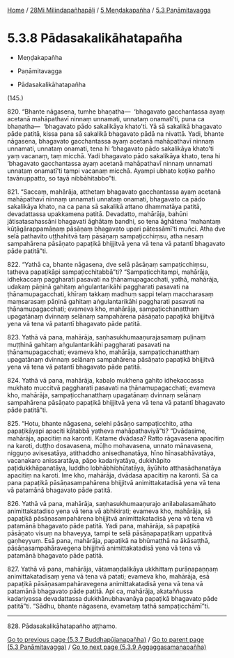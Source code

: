 
[Home](/) / [28Mi Milindapañhapāḷi](../...md) / [5 Meṇḍakapañha](...md) / [5.3 Paṇāmitavagga](../28Mi/5/5.3.md)

# 5.3.8 Pādasakalikāhatapañha

* Meṇḍakapañha

* Paṇāmitavagga

* Pādasakalikāhatapañha

(145.)

820\. “Bhante nāgasena, tumhe bhaṇatha—  ‘bhagavato gacchantassa ayaṃ acetanā mahāpathavī ninnaṃ unnamati, unnataṃ onamatī’ti, puna ca bhaṇatha—  ‘bhagavato pādo sakalikāya khato’ti. Yā sā sakalikā bhagavato pāde patitā, kissa pana sā sakalikā bhagavato pādā na nivattā. Yadi, bhante nāgasena, bhagavato gacchantassa ayaṃ acetanā mahāpathavī ninnaṃ unnamati, unnataṃ onamati, tena hi ‘bhagavato pādo sakalikāya khato’ti yaṃ vacanaṃ, taṃ micchā. Yadi bhagavato pādo sakalikāya khato, tena hi ‘bhagavato gacchantassa ayaṃ acetanā mahāpathavī ninnaṃ unnamati unnataṃ onamatī’ti tampi vacanaṃ micchā. Ayampi ubhato koṭiko pañho tavānuppatto, so tayā nibbāhitabbo”ti.

821\. “Saccaṃ, mahārāja, atthetaṃ bhagavato gacchantassa ayaṃ acetanā mahāpathavī ninnaṃ unnamati unnataṃ onamati, bhagavato ca pādo sakalikāya khato, na ca pana sā sakalikā attano dhammatāya patitā, devadattassa upakkamena patitā. Devadatto, mahārāja, bahūni jātisatasahassāni bhagavati āghātaṃ bandhi, so tena āghātena ‘mahantaṃ kūṭāgārappamāṇaṃ pāsāṇaṃ bhagavato upari pātessāmī’ti muñci. Atha dve selā pathavito uṭṭhahitvā taṃ pāsāṇaṃ sampaṭicchiṃsu, atha nesaṃ sampahārena pāsāṇato papaṭikā bhijjitvā yena vā tena vā patantī bhagavato pāde patitā”ti.

822\. “Yathā ca, bhante nāgasena, dve selā pāsāṇaṃ sampaṭicchiṃsu, tatheva papaṭikāpi sampaṭicchitabbā”ti? “Sampaṭicchitampi, mahārāja, idhekaccaṃ paggharati pasavati na ṭhānamupagacchati, yathā, mahārāja, udakaṃ pāṇinā gahitaṃ aṅgulantarikāhi paggharati pasavati na ṭhānamupagacchati, khīraṃ takkaṃ madhuṃ sappi telaṃ maccharasaṃ maṃsarasaṃ pāṇinā gahitaṃ aṅgulantarikāhi paggharati pasavati na ṭhānamupagacchati; evameva kho, mahārāja, sampaṭicchanatthaṃ upagatānaṃ dvinnaṃ selānaṃ sampahārena pāsāṇato papaṭikā bhijjitvā yena vā tena vā patantī bhagavato pāde patitā.

823\. Yathā vā pana, mahārāja, saṇhasukhumaaṇurajasamaṃ puḷinaṃ muṭṭhinā gahitaṃ aṅgulantarikāhi paggharati pasavati na ṭhānamupagacchati; evameva kho, mahārāja, sampaṭicchanatthaṃ upagatānaṃ dvinnaṃ selānaṃ sampahārena pāsāṇato papaṭikā bhijjitvā yena vā tena vā patantī bhagavato pāde patitā.

824\. Yathā vā pana, mahārāja, kabaḷo mukhena gahito idhekaccassa mukhato muccitvā paggharati pasavati na ṭhānamupagacchati; evameva kho, mahārāja, sampaṭicchanatthaṃ upagatānaṃ dvinnaṃ selānaṃ sampahārena pāsāṇato papaṭikā bhijjitvā yena vā tena vā patantī bhagavato pāde patitā”ti.

825\. “Hotu, bhante nāgasena, selehi pāsāṇo sampaṭicchito, atha papaṭikāyapi apaciti kātabbā yatheva mahāpathaviyā”ti? “Dvādasime, mahārāja, apacitiṃ na karonti. Katame dvādasa? Ratto rāgavasena apacitiṃ na karoti, duṭṭho dosavasena, mūḷho mohavasena, unnato mānavasena, nigguṇo avisesatāya, atithaddho anisedhanatāya, hīno hīnasabhāvatāya, vacanakaro anissaratāya, pāpo kadariyatāya, dukkhāpito paṭidukkhāpanatāya, luddho lobhābhibhūtatāya, āyūhito atthasādhanatāya apacitiṃ na karoti. Ime kho, mahārāja, dvādasa apacitiṃ na karonti. Sā ca pana papaṭikā pāsāṇasampahārena bhijjitvā animittakatadisā yena vā tena vā patamānā bhagavato pāde patitā.

826\. Yathā vā pana, mahārāja, saṇhasukhumaaṇurajo anilabalasamāhato animittakatadiso yena vā tena vā abhikirati; evameva kho, mahārāja, sā papaṭikā pāsāṇasampahārena bhijjitvā animittakatadisā yena vā tena vā patamānā bhagavato pāde patitā. Yadi pana, mahārāja, sā papaṭikā pāsāṇato visuṃ na bhaveyya, tampi te selā pāsāṇapapaṭikaṃ uppatitvā gaṇheyyuṃ. Esā pana, mahārāja, papaṭikā na bhūmaṭṭhā na ākāsaṭṭhā, pāsāṇasampahāravegena bhijjitvā animittakatadisā yena vā tena vā patamānā bhagavato pāde patitā.

827\. Yathā vā pana, mahārāja, vātamaṇḍalikāya ukkhittaṃ purāṇapaṇṇaṃ animittakatadisaṃ yena vā tena vā patati; evameva kho, mahārāja, esā papaṭikā pāsāṇasampahāravegena animittakatadisā yena vā tena vā patamānā bhagavato pāde patitā. Api ca, mahārāja, akataññussa kadariyassa devadattassa dukkhānubhavanāya papaṭikā bhagavato pāde patitā”ti. “Sādhu, bhante nāgasena, evametaṃ tathā sampaṭicchāmī”ti.

---

828\. Pādasakalikāhatapañho aṭṭhamo.



[Go to previous page (5.3.7 Buddhapūjanapañha)](5.3.7.md) / [Go to parent page (5.3 Paṇāmitavagga)](../28Mi/5/5.3.md) / [Go to next page (5.3.9 Aggaggasamaṇapañha)](5.3.9.md)


